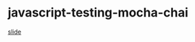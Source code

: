 # javascript-testing-mocha-chai

[slide](https://docs.google.com/presentation/d/1s8_HeY0U78JOIVGwbM9dKfGaN7XG1MQ3bNUsuNFuHOc/edit#slide=id.g2d07dae9e8_0_29)
